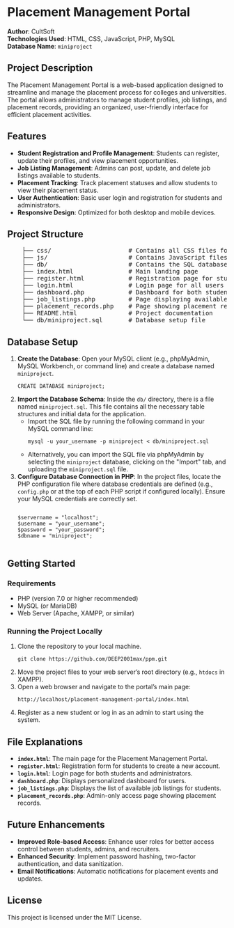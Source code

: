<!DOCTYPE html>
<html lang="en">

<body>

<h1>Placement Management Portal</h1>

<p><strong>Author</strong>: CultSoft<br>
<strong>Technologies Used</strong>: HTML, CSS, JavaScript, PHP, MySQL<br>
<strong>Database Name</strong>: <code>miniproject</code></p>

<h2>Project Description</h2>

<p>The Placement Management Portal is a web-based application designed to streamline and manage the placement process for colleges and universities. The portal allows administrators to manage student profiles, job listings, and placement records, providing an organized, user-friendly interface for efficient placement activities.</p>

<h2>Features</h2>

<ul>
    <li><strong>Student Registration and Profile Management</strong>: Students can register, update their profiles, and view placement opportunities.</li>
    <li><strong>Job Listing Management</strong>: Admins can post, update, and delete job listings available to students.</li>
    <li><strong>Placement Tracking</strong>: Track placement statuses and allow students to view their placement status.</li>
    <li><strong>User Authentication</strong>: Basic user login and registration for students and administrators.</li>
    <li><strong>Responsive Design</strong>: Optimized for both desktop and mobile devices.</li>
</ul>

<h2>Project Structure</h2>

<pre>
    ├── css/                     # Contains all CSS files for styling
    ├── js/                      # Contains JavaScript files for frontend logic
    ├── db/                      # Contains the SQL database file
    ├── index.html               # Main landing page
    ├── register.html            # Registration page for students
    ├── login.html               # Login page for all users
    ├── dashboard.php            # Dashboard for both students and admins
    ├── job_listings.php         # Page displaying available job listings
    ├── placement_records.php    # Page showing placement records for admins
    ├── README.html              # Project documentation
    └── db/miniproject.sql       # Database setup file
</pre>

<h2>Database Setup</h2>

<ol>
    <li><strong>Create the Database</strong>: Open your MySQL client (e.g., phpMyAdmin, MySQL Workbench, or command line) and create a database named <code>miniproject</code>.
        <pre><code>CREATE DATABASE miniproject;</code></pre>
    </li>
    <li><strong>Import the Database Schema</strong>: Inside the <code>db/</code> directory, there is a file named <code>miniproject.sql</code>. This file contains all the necessary table structures and initial data for the application.
        <ul>
            <li>Import the SQL file by running the following command in your MySQL command line:
                <pre><code>mysql -u your_username -p miniproject < db/miniproject.sql</code></pre>
            </li>
            <li>Alternatively, you can import the SQL file via phpMyAdmin by selecting the <code>miniproject</code> database, clicking on the "Import" tab, and uploading the <code>miniproject.sql</code> file.</li>
        </ul>
    </li>
    <li><strong>Configure Database Connection in PHP</strong>: In the project files, locate the PHP configuration file where database credentials are defined (e.g., <code>config.php</code> or at the top of each PHP script if configured locally). Ensure your MySQL credentials are correctly set.
        <pre><code>
$servername = "localhost";
$username = "your_username";
$password = "your_password";
$dbname = "miniproject";
        </code></pre>
    </li>
</ol>

<h2>Getting Started</h2>

<h3>Requirements</h3>

<ul>
    <li>PHP (version 7.0 or higher recommended)</li>
    <li>MySQL (or MariaDB)</li>
    <li>Web Server (Apache, XAMPP, or similar)</li>
</ul>

<h3>Running the Project Locally</h3>

<ol>
    <li>Clone the repository to your local machine.
        <pre><code>git clone https://github.com/DEEP2001max/ppm.git</code></pre>
    </li>
    <li>Move the project files to your web server’s root directory (e.g., <code>htdocs</code> in XAMPP).</li>
    <li>Open a web browser and navigate to the portal’s main page:
        <pre><code>http://localhost/placement-management-portal/index.html</code></pre>
    </li>
    <li>Register as a new student or log in as an admin to start using the system.</li>
</ol>

<h2>File Explanations</h2>

<ul>
    <li><strong><code>index.html</code></strong>: The main page for the Placement Management Portal.</li>
    <li><strong><code>register.html</code></strong>: Registration form for students to create a new account.</li>
    <li><strong><code>login.html</code></strong>: Login page for both students and administrators.</li>
    <li><strong><code>dashboard.php</code></strong>: Displays personalized dashboard for users.</li>
    <li><strong><code>job_listings.php</code></strong>: Displays the list of available job listings for students.</li>
    <li><strong><code>placement_records.php</code></strong>: Admin-only access page showing placement records.</li>
</ul>

<h2>Future Enhancements</h2>

<ul>
    <li><strong>Improved Role-based Access</strong>: Enhance user roles for better access control between students, admins, and recruiters.</li>
    <li><strong>Enhanced Security</strong>: Implement password hashing, two-factor authentication, and data sanitization.</li>
    <li><strong>Email Notifications</strong>: Automatic notifications for placement events and updates.</li>
</ul>

<h2>License</h2>

<p>This project is licensed under the MIT License.</p>

</body>
</html>
